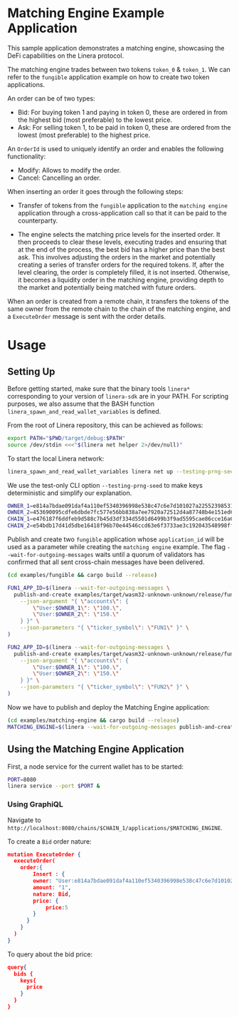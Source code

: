 # Matching Engine Example Application

This sample application demonstrates a matching engine, showcasing the DeFi capabilities
on the Linera protocol.

The matching engine trades between two tokens `token_0` & `token_1`. We can refer to
the `fungible` application example on how to create two token applications.

An order can be of two types:

- Bid: For buying token 1 and paying in token 0, these are ordered in from the highest
  bid (most preferable) to the lowest price.
- Ask: For selling token 1, to be paid in token 0, these are ordered from the lowest
  (most preferable) to the highest price.

An `OrderId` is used to uniquely identify an order and enables the following functionality:

- Modify: Allows to modify the order.
- Cancel: Cancelling an order.

When inserting an order it goes through the following steps:

- Transfer of tokens from the `fungible` application to the `matching engine` application through a cross-application
call so that it can be paid to the counterparty.

- The engine selects the matching price levels for the inserted order. It then proceeds
  to clear these levels, executing trades and ensuring that at the end of the process,
  the best bid has a higher price than the best ask. This involves adjusting the orders in the market
  and potentially creating a series of transfer orders for the required tokens. If, after
  the level clearing, the order is completely filled, it is not inserted. Otherwise,
  it becomes a liquidity order in the matching engine, providing depth to the market
  and potentially being matched with future orders.

When an order is created from a remote chain, it transfers the tokens of the same owner
from the remote chain to the chain of the matching engine, and a `ExecuteOrder` message is sent with the order details.

# Usage

## Setting Up

Before getting started, make sure that the binary tools `linera*` corresponding to
your version of `linera-sdk` are in your PATH. For scripting purposes, we also assume
that the BASH function `linera_spawn_and_read_wallet_variables` is defined.

From the root of Linera repository, this can be achieved as follows:

```bash
export PATH="$PWD/target/debug:$PATH"
source /dev/stdin <<<"$(linera net helper 2>/dev/null)"
```

To start the local Linera network:

```bash
linera_spawn_and_read_wallet_variables linera net up --testing-prng-seed 37
```

We use the test-only CLI option `--testing-prng-seed` to make keys deterministic and simplify our
explanation.

```bash
OWNER_1=e814a7bdae091daf4a110ef5340396998e538c47c6e7d101027a225523985316
OWNER_2=453690095cdfe6dbde7fc577e56bb838a7ee7920a72512d4a87748b4e151ed61
CHAIN_1=e476187f6ddfeb9d588c7b45d3df334d5501d6499b3f9ad5595cae86cce16a65
CHAIN_2=e54bdb17d41d5dbe16418f96b70e44546ccd63e6f3733ae3c192043548998ff3
```

Publish and create two `fungible` application whose `application_id` will be used as a
parameter while creating the `matching engine` example. The flag `--wait-for-outgoing-messages` waits until a quorum of validators has confirmed that all sent cross-chain messages have been delivered.

```bash
(cd examples/fungible && cargo build --release)

FUN1_APP_ID=$(linera --wait-for-outgoing-messages \
  publish-and-create examples/target/wasm32-unknown-unknown/release/fungible_{contract,service}.wasm \
    --json-argument "{ \"accounts\": {
        \"User:$OWNER_1\": \"100.\",
        \"User:$OWNER_2\": \"150.\"
    } }" \
    --json-parameters "{ \"ticker_symbol\": \"FUN1\" }" \
)

FUN2_APP_ID=$(linera --wait-for-outgoing-messages \
  publish-and-create examples/target/wasm32-unknown-unknown/release/fungible_{contract,service}.wasm \
    --json-argument "{ \"accounts\": {
        \"User:$OWNER_1\": \"100.\",
        \"User:$OWNER_2\": \"150.\"
    } }" \
    --json-parameters "{ \"ticker_symbol\": \"FUN2\" }" \
)

```

Now we have to publish and deploy the Matching Engine application:

```bash
(cd examples/matching-engine && cargo build --release)
MATCHING_ENGINE=$(linera --wait-for-outgoing-messages publish-and-create examples/target/wasm32-unknown-unknown/release/matching_engine_{contract,service}.wasm --json-parameters "{\"tokens\":["\"$FUN1_APP_ID\"","\"$FUN1_APP_ID\""]}")
```

## Using the Matching Engine Application

First, a node service for the current wallet has to be started:

```bash
PORT=8080
linera service --port $PORT &
```

### Using GraphiQL

Navigate to `http://localhost:8080/chains/$CHAIN_1/applications/$MATCHING_ENGINE`.

To create a `Bid` order nature:

```json
mutation ExecuteOrder {
  executeOrder(
    order:{
        Insert : {
        owner: "User:e814a7bdae091daf4a110ef5340396998e538c47c6e7d101027a225523985316",
        amount: "1",
        nature: Bid,
        price: {
        	price:5
        }
      }
  	}
  )
}
```

To query about the bid price:

```json
query{
  bids {
    keys{
      price
    }
  }
}
```
